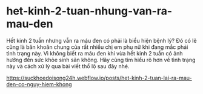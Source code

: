 # het-kinh-2-tuan-nhung-van-ra-mau-den
Hết kinh 2 tuần nhưng vẫn ra máu đen có phải là biểu hiện bệnh lý? Đó có lẽ cũng là băn khoăn chung của rất nhiều chị em phụ nữ khi đang mắc phải tình trạng này. Vì không biết ra máu đen khi vừa hết kinh 2 tuần có ảnh hưởng đến sức khỏe sinh sản không. Hãy cùng tìm hiểu rõ hơn về tình trạng này và cách xử lý qua bài viết thổ lộ sau đây nhé.

https://suckhoedoisong24h.webflow.io/posts/het-kinh-2-tuan-lai-ra-mau-den-co-nguy-hiem-khong
